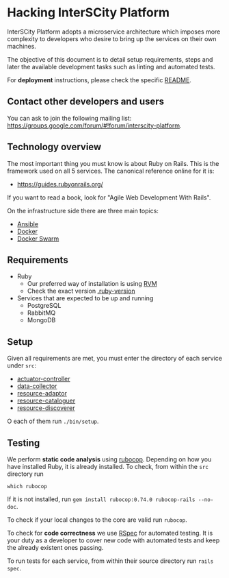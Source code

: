 # Hacking InterSCity Platform

InterSCity Platform adopts a microservice architecture which imposes more complexity to developers who desire to bring up the services on their own machines.

The objective of this document is to detail setup requirements, steps and later the available development tasks such as linting and automated tests.

For **deployment** instructions, please check the specific [README](deploy/README.md).

## Contact other developers and users

You can ask to join the following mailing list: https://groups.google.com/forum/#!forum/interscity-platform.

## Technology overview

The most important thing you must know is about Ruby on Rails. This is the framework used on all 5 services. The canonical reference online for it is:

* https://guides.rubyonrails.org/

If you want to read a book, look for "Agile Web Development With Rails".

On the infrastructure side there are three main topics:

* [Ansible](https://docs.ansible.com/ansible/latest/index.html)
* [Docker](https://docs.docker.com/)
* [Docker Swarm](https://docs.docker.com/engine/swarm/)

## Requirements

* Ruby
  - Our preferred way of installation is using [RVM](https://rvm.io/)
  - Check the exact version [.ruby-version](src/.ruby-version)
* Services that are expected to be up and running
  - PostgreSQL
  - RabbitMQ
  - MongoDB

## Setup

Given all requirements are met, you must enter the directory of each service under `src`:

* [actuator-controller](src/actuator-controller)
* [data-collector](src/data-collector)
* [resource-adaptor](src/resource-adaptor)
* [resource-cataloguer](src/resource-cataloguer)
* [resource-discoverer](src/resource-discoverer)

O each of them run `./bin/setup`.

## Testing

We perform **static code analysis** using [rubocop](https://github.com/rubocop-hq/rubocop). Depending on how you have installed Ruby, it is already installed. To check, from within the `src` directory run

`which rubocop`

If it is not installed, run `gem install rubocop:0.74.0 rubocop-rails --no-doc`.

To check if your local changes to the core are valid run `rubocop`.

To check for **code correctness** we use [RSpec](https://relishapp.com/rspec/rspec-rails/docs) for automated testing. It is your duty as a developer to cover new code with automated tests and keep the already existent ones passing.

To run tests for each service, from within their source directory run `rails spec`.
